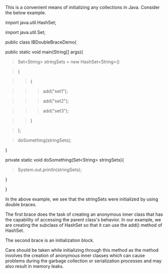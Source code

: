 This is a convenient means of initializing any collections in Java.
Consider the below example.

import java.util.HashSet;

import java.util.Set;

public class IBDoubleBraceDemo{

public static void main(String\[\] args){

> Set\<String> stringSets = new HashSet\<String>()

> {

> > {

> > > add(\"set1\");

> > > add(\"set2\");

> > > add(\"set3\");

> > }

> };

> doSomething(stringSets);

}

private static void doSomething(Set\<String> stringSets){

> System.out.println(stringSets);

}

}

In the above example, we see that the stringSets were initialized by
using double braces.

The first brace does the task of creating an anonymous inner class that
has the capability of accessing the parent class's behavior. In our
example, we are creating the subclass of HashSet so that it can use the
add() method of HashSet.

The second brace is an initialization block.

Care should be taken while initializing through this method as the
method involves the creation of anonymous inner classes which can cause
problems during the garbage collection or serialization processes and
may also result in memory leaks.